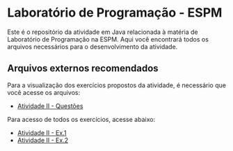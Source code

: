 # Laboratório de Programação - ESPM

Este é o repositório da atividade em Java relacionada à matéria de Laboratório de Programação na ESPM. Aqui você encontrará todos os arquivos necessários para o desenvolvimento da atividade.

## Arquivos externos recomendados

Para a visualização dos exercícios propostos da atividade, é necessário que você acesse os arquivos:

- [Atividade II - Questões](https://drive.google.com/file/d/1sj5NGKzjDprtrnN_UtKbRWnHHbaj1w31/view)

Para acesso de todos os exercícios, acesse abaixo:
- [Atividade II - Ex.1](https://github.com/anacatarinop/atividade-II---ex1.git)
- [Atividade II - Ex.2](https://github.com/anacatarinop/atividadeII---ex2.git)
